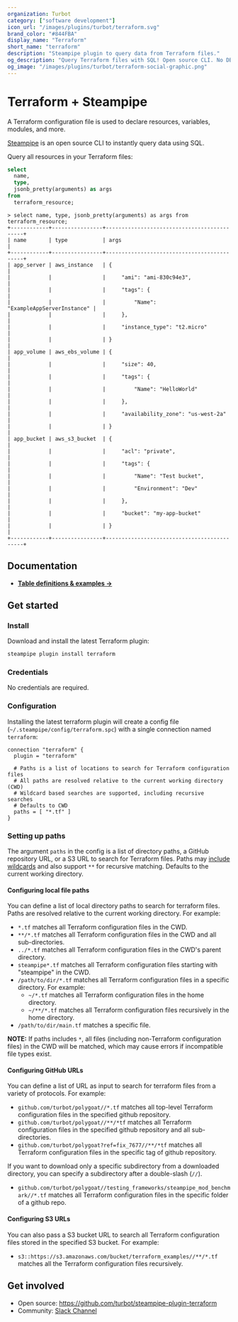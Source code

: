 ```yaml
---
organization: Turbot
category: ["software development"]
icon_url: "/images/plugins/turbot/terraform.svg"
brand_color: "#844FBA"
display_name: "Terraform"
short_name: "terraform"
description: "Steampipe plugin to query data from Terraform files."
og_description: "Query Terraform files with SQL! Open source CLI. No DB required."
og_image: "/images/plugins/turbot/terraform-social-graphic.png"
---
```


# Terraform + Steampipe

A Terraform configuration file is used to declare resources, variables, modules, and more.

[Steampipe](https://steampipe.io) is an open source CLI to instantly query data using SQL.

Query all resources in your Terraform files:

```sql
select
  name,
  type,
  jsonb_pretty(arguments) as args
from
  terraform_resource;
```

```
> select name, type, jsonb_pretty(arguments) as args from terraform_resource;
+------------+----------------+--------------------------------------------+
| name       | type           | args                                       |
+------------+----------------+--------------------------------------------+
| app_server | aws_instance   | {                                          |
|            |                |     "ami": "ami-830c94e3",                 |
|            |                |     "tags": {                              |
|            |                |         "Name": "ExampleAppServerInstance" |
|            |                |     },                                     |
|            |                |     "instance_type": "t2.micro"            |
|            |                | }                                          |
| app_volume | aws_ebs_volume | {                                          |
|            |                |     "size": 40,                            |
|            |                |     "tags": {                              |
|            |                |         "Name": "HelloWorld"               |
|            |                |     },                                     |
|            |                |     "availability_zone": "us-west-2a"      |
|            |                | }                                          |
| app_bucket | aws_s3_bucket  | {                                          |
|            |                |     "acl": "private",                      |
|            |                |     "tags": {                              |
|            |                |         "Name": "Test bucket",             |
|            |                |         "Environment": "Dev"               |
|            |                |     },                                     |
|            |                |     "bucket": "my-app-bucket"              |
|            |                | }                                          |
+------------+----------------+--------------------------------------------+
```

## Documentation

- **[Table definitions & examples →](/plugins/turbot/terraform/tables)**

## Get started

### Install

Download and install the latest Terraform plugin:

```bash
steampipe plugin install terraform
```

### Credentials

No credentials are required.

### Configuration

Installing the latest terraform plugin will create a config file (`~/.steampipe/config/terraform.spc`) with a single connection named `terraform`:

```hcl
connection "terraform" {
  plugin = "terraform"

  # Paths is a list of locations to search for Terraform configuration files
  # All paths are resolved relative to the current working directory (CWD)
  # Wildcard based searches are supported, including recursive searches
  # Defaults to CWD
  paths = [ "*.tf" ]
}
```

### Setting up paths

The argument `paths` in the config is a list of directory paths, a GitHub repository URL, or a S3 URL to search for Terraform files. Paths may [include wildcards](https://pkg.go.dev/path/filepath#Match) and also support `**` for recursive matching. Defaults to the current working directory.

#### Configuring local file paths
  
You can define a list of local directory paths to search for terraform files. Paths are resolved relative to the current working directory. For example:

- `*.tf` matches all Terraform configuration files in the CWD.
- `**/*.tf` matches all Terraform configuration files in the CWD and all sub-directories.
- `../*.tf` matches all Terraform configuration files in the CWD's parent directory.
- `steampipe*.tf` matches all Terraform configuration files starting with "steampipe" in the CWD.
- `/path/to/dir/*.tf` matches all Terraform configuration files in a specific directory. For example:
  - `~/*.tf` matches all Terraform configuration files in the home directory.
  - `~/**/*.tf` matches all Terraform configuration files recursively in the home directory.
- `/path/to/dir/main.tf` matches a specific file.

**NOTE:** If paths includes `*`, all files (including non-Terraform configuration files) in the CWD will be matched, which may cause errors if incompatible file types exist.

#### Configuring GitHub URLs

You can define a list of URL as input to search for terraform files from a variety of protocols. For example:

- `github.com/turbot/polygoat//*.tf` matches all top-level Terraform configuration files in the specified github repository.
- `github.com/turbot/polygoat//**/*tf` matches all Terraform configuration files in the specified github repository and all sub-directories.
- `github.com/turbot/polygoat?ref=fix_7677//**/*tf` matches all Terraform configuration files in the specific tag of github repository.

If you want to download only a specific subdirectory from a downloaded directory, you can specify a subdirectory after a double-slash (`//`).

- `github.com/turbot/polygoat//testing_frameworks/steampipe_mod_benchmark//*.tf` matches all Terraform configuration files in the specific folder of a github repo.

#### Configuring S3 URLs

You can also pass a S3 bucket URL to search all Terraform configuration files stored in the specified S3 bucket. For example:

- `s3::https://s3.amazonaws.com/bucket/terraform_examples//**/*.tf` matches all the Terraform configuration files recursively.

## Get involved

- Open source: https://github.com/turbot/steampipe-plugin-terraform
- Community: [Slack Channel](https://steampipe.io/community/join)
